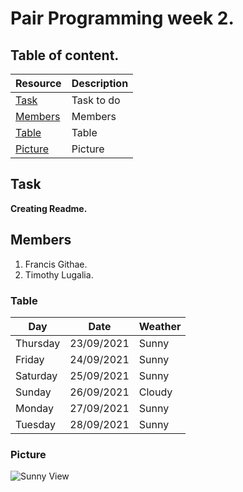 # Pair Programming week 2.

## Table of content.
|Resource|Description|
|--------|------------|
|[Task](#Task)|Task to do|
|[Members](#Members)|Members|
|[Table](#Table)|Table|
|[Picture](#Task)|Picture|



## Task 
**Creating Readme.**


## **Members**

1. Francis Githae.
2. Timothy Lugalia.

### Table

| Day      | Date       | Weather |
| -------- | ---------- | ------- |
| Thursday | 23/09/2021 | Sunny   |
| Friday   | 24/09/2021 | Sunny   |
| Saturday | 25/09/2021 | Sunny   |
| Sunday   | 26/09/2021 | Cloudy  |
| Monday   | 27/09/2021 | Sunny   |
| Tuesday  | 28/09/2021 | Sunny   |


### Picture

![Sunny View](https://dynamic-media-cdn.tripadvisor.com/media/photo-o/1a/aa/2e/96/block-a-right-block-b.jpg?w=900&h=-1&s=1)